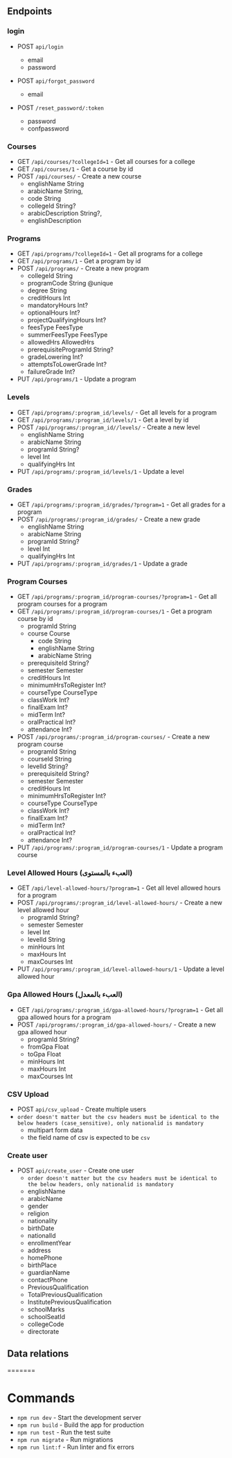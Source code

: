 ## Endpoints

### login

- POST `api/login`
  - email
  - password

- POST `api/forgot_password`
  - email

- POST `/reset_password/:token`
  - password
  - confpassword

### Courses

- GET `/api/courses/?collegeId=1` - Get all courses for a college
- GET `/api/courses/1` - Get a course by id
- POST `/api/courses/` - Create a new course
  - englishName String
  - arabicName String,
  - code String
  - collegeId String?
  - arabicDescription String?,
  - englishDescription

### Programs

- GET `/api/programs/?collegeId=1` - Get all programs for a college
- GET `/api/programs/1` - Get a program by id
- POST `/api/programs/` - Create a new program
  - collegeId String
  - programCode String @unique
  - degree String
  - creditHours Int
  - mandatoryHours Int?
  - optionalHours Int?
  - projectQualifyingHours Int?
  - feesType FeesType
  - summerFeesType FeesType
  - allowedHrs AllowedHrs
  - prerequisiteProgramId String?
  - gradeLowering Int?
  - attemptsToLowerGrade Int?
  - failureGrade Int?
- PUT `/api/programs/1` - Update a program

### Levels

- GET `/api/programs/:program_id/levels/` - Get all levels for a program
- GET `/api/programs/:program_id/levels/1` - Get a level by id
- POST `/api/programs/:program_id//levels/` - Create a new level
  - englishName String
  - arabicName String
  - programId String?
  - level Int
  - qualifyingHrs Int
- PUT `/api/programs/:program_id/levels/1` - Update a level

### Grades

- GET `/api/programs/:program_id/grades/?program=1` - Get all grades for a program
- POST `/api/programs/:program_id/grades/` - Create a new grade
  - englishName String
  - arabicName String
  - programId String?
  - level Int
  - qualifyingHrs Int
- PUT `/api/programs/:program_id/grades/1` - Update a grade

### Program Courses

- GET `/api/programs/:program_id/program-courses/?program=1` - Get all program courses for a program
- GET `/api/programs/:program_id/program-courses/1` - Get a program course by id
  - programId String
  - course Course
    - code String
    - englishName String
    - arabicName String
  - prerequisiteId String?
  - semester Semester
  - creditHours Int
  - minimumHrsToRegister Int?
  - courseType CourseType
  - classWork Int?
  - finalExam Int?
  - midTerm Int?
  - oralPractical Int?
  - attendance Int?
- POST `/api/programs/:program_id/program-courses/` - Create a new program course
  - programId String
  - courseId String
  - levelId String?
  - prerequisiteId String?
  - semester Semester
  - creditHours Int
  - minimumHrsToRegister Int?
  - courseType CourseType
  - classWork Int?
  - finalExam Int?
  - midTerm Int?
  - oralPractical Int?
  - attendance Int?
- PUT `/api/programs/:program_id/program-courses/1` - Update a program course

### Level Allowed Hours (العبء بالمستوى)

- GET `/api/level-allowed-hours/?program=1` - Get all level allowed hours for a program
- POST `/api/programs/:program_id/level-allowed-hours/` - Create a new level allowed hour
  - programId String?
  - semester Semester
  - level Int
  - levelId String
  - minHours Int
  - maxHours Int
  - maxCourses Int
- PUT `/api/programs/:program_id/level-allowed-hours/1` - Update a level allowed hour

### Gpa Allowed Hours (العبء بالمعدل)

- GET `/api/programs/:program_id/gpa-allowed-hours/?program=1` - Get all gpa allowed hours for a program
- POST `/api/programs/:program_id/gpa-allowed-hours/` - Create a new gpa allowed hour
  - programId String?
  - fromGpa Float
  - toGpa Float
  - minHours Int
  - maxHours Int
  - maxCourses Int

### CSV Upload
- POST `api/csv_upload` - Create multiple users 
- `order doesn't matter but the csv headers must be identical to the below headers (case_sensitive), only nationalid is mandatory`
  - multipart form data
  - the field name of csv is expected to be `csv`


### Create user

- POST `api/create_user` - Create one user
  - `order doesn't matter but the csv headers must be identical to the below headers, only nationalid is mandatory`
  - englishName
  - arabicName
  - gender
  - religion
  - nationality
  - birthDate
  - nationalId
  - enrollmentYear
  - address
  - homePhone
  - birthPlace
  - guardianName
  - contactPhone
  - PreviousQualification
  - TotalPreviousQualification
  - InstitutePreviousQualification
  - schoolMarks
  - schoolSeatId
  - collegeCode
  - directorate

## Data relations
=======
# Commands

- `npm run dev` - Start the development server
- `npm run build` - Build the app for production
- `npm run test` - Run the test suite
- `npm run migrate` - Run migrations
- `npm run lint:f` - Run linter and fix errors
